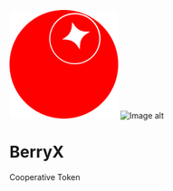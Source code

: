 ![Иллюстрация к проекту](https://github.com/Filinomus/BerryX/blob/master/berryx.png)
![Image alt](https://github.com/Filinomus/BerryX/raw/blob/master/berryx.png)
# BerryX
Cooperative Token
